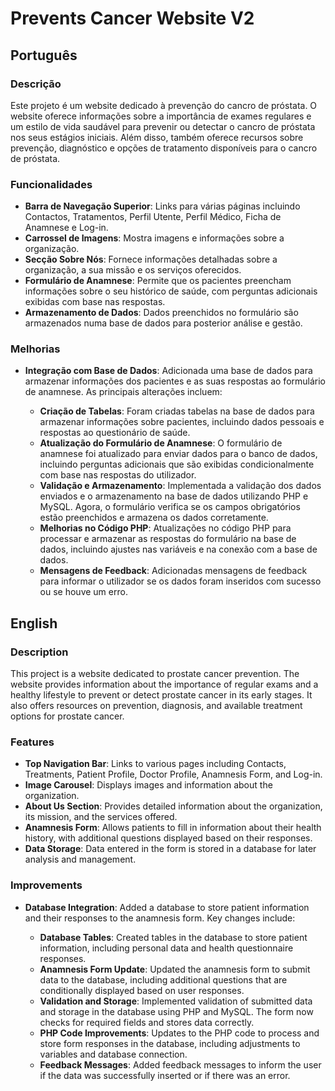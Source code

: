 # Prevents Cancer Website V2

## Português

### Descrição

Este projeto é um website dedicado à prevenção do cancro de próstata. O website oferece informações sobre a importância de exames regulares e um estilo de vida saudável para prevenir ou detectar o cancro de próstata nos seus estágios iniciais. Além disso, também oferece recursos sobre prevenção, diagnóstico e opções de tratamento disponíveis para o cancro de próstata.

### Funcionalidades

- **Barra de Navegação Superior**: Links para várias páginas incluindo Contactos, Tratamentos, Perfil Utente, Perfil Médico, Ficha de Anamnese e Log-in.
- **Carrossel de Imagens**: Mostra imagens e informações sobre a organização.
- **Secção Sobre Nós**: Fornece informações detalhadas sobre a organização, a sua missão e os serviços oferecidos.
- **Formulário de Anamnese**: Permite que os pacientes preencham informações sobre o seu histórico de saúde, com perguntas adicionais exibidas com base nas respostas.
- **Armazenamento de Dados**: Dados preenchidos no formulário são armazenados numa base de dados para posterior análise e gestão.

### Melhorias

- **Integração com Base de Dados**: Adicionada uma base de dados para armazenar informações dos pacientes e as suas respostas ao formulário de anamnese. As principais alterações incluem:

  - **Criação de Tabelas**: Foram criadas tabelas na base de dados para armazenar informações sobre pacientes, incluindo dados pessoais e respostas ao questionário de saúde.
  - **Atualização do Formulário de Anamnese**: O formulário de anamnese foi atualizado para enviar dados para o banco de dados, incluindo perguntas adicionais que são exibidas condicionalmente com base nas respostas do utilizador.
  - **Validação e Armazenamento**: Implementada a validação dos dados enviados e o armazenamento na base de dados utilizando PHP e MySQL. Agora, o formulário verifica se os campos obrigatórios estão preenchidos e armazena os dados corretamente.
  - **Melhorias no Código PHP**: Atualizações no código PHP para processar e armazenar as respostas do formulário na base de dados, incluindo ajustes nas variáveis e na conexão com a base de dados.
  - **Mensagens de Feedback**: Adicionadas mensagens de feedback para informar o utilizador se os dados foram inseridos com sucesso ou se houve um erro.

## English

### Description

This project is a website dedicated to prostate cancer prevention. The website provides information about the importance of regular exams and a healthy lifestyle to prevent or detect prostate cancer in its early stages. It also offers resources on prevention, diagnosis, and available treatment options for prostate cancer.

### Features

- **Top Navigation Bar**: Links to various pages including Contacts, Treatments, Patient Profile, Doctor Profile, Anamnesis Form, and Log-in.
- **Image Carousel**: Displays images and information about the organization.
- **About Us Section**: Provides detailed information about the organization, its mission, and the services offered.
- **Anamnesis Form**: Allows patients to fill in information about their health history, with additional questions displayed based on their responses.
- **Data Storage**: Data entered in the form is stored in a database for later analysis and management.

### Improvements

- **Database Integration**: Added a database to store patient information and their responses to the anamnesis form. Key changes include:
  
  - **Database Tables**: Created tables in the database to store patient information, including personal data and health questionnaire responses.
  - **Anamnesis Form Update**: Updated the anamnesis form to submit data to the database, including additional questions that are conditionally displayed based on user responses.
  - **Validation and Storage**: Implemented validation of submitted data and storage in the database using PHP and MySQL. The form now checks for required fields and stores data correctly.
  - **PHP Code Improvements**: Updates to the PHP code to process and store form responses in the database, including adjustments to variables and database connection.
  - **Feedback Messages**: Added feedback messages to inform the user if the data was successfully inserted or if there was an error.
